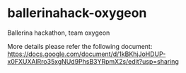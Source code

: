 # ballerinahack-oxygeon
Ballerina hackathon, team oxygeon

More details please refer the following document: 
https://docs.google.com/document/d/1kBKhjJoHDUP-x0FXUXAlRro35xgNUd9PhsB3YRpmX2s/edit?usp=sharing

